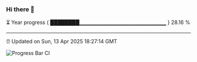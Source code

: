 ### Hi there 👋

⏳ Year progress { ████████▁▁▁▁▁▁▁▁▁▁▁▁▁▁▁▁▁▁▁▁▁▁ } 28.16 %

---

⏰ Updated on Sun, 13 Apr 2025 18:27:14 GMT

![Progress Bar CI](https://github.com/liununu/liununu/workflows/Progress%20Bar%20CI/badge.svg)
